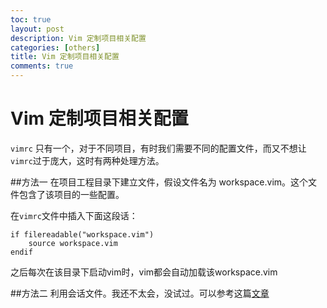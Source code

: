 ```yaml
---
toc: true
layout: post
description: Vim 定制项目相关配置
categories: [others]
title: Vim 定制项目相关配置
comments: true
---
```


# Vim 定制项目相关配置
`vimrc` 只有一个，对于不同项目，有时我们需要不同的配置文件，而又不想让`vimrc`过于庞大，这时有两种处理方法。

##方法一
在项目工程目录下建立文件，假设文件名为 workspace.vim。这个文件包含了该项目的一些配置。

在`vimrc`文件中插入下面这段话：

```vim
if filereadable("workspace.vim")
    source workspace.vim
endif 
```

之后每次在该目录下启动vim时，vim都会自动加载该workspace.vim

##方法二
利用会话文件。我还不太会，没试过。可以参考这篇[文章](http://easwy.com/blog/archives/advanced-vim-skills-save-project-configuration/)

